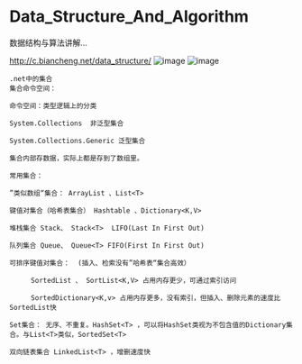 # Data_Structure_And_Algorithm
数据结构与算法讲解... 

http://c.biancheng.net/data_structure/
![image](https://user-images.githubusercontent.com/26539681/147548189-f405f13f-57eb-4949-b98a-10804482f453.png)
![image](https://user-images.githubusercontent.com/26539681/147548147-d051704f-2b24-4043-9ae7-759e23ff544d.png)

```
.net中的集合
集合命令空间：

命令空间：类型逻辑上的分类

System.Collections  非泛型集合

System.Collections.Generic 泛型集合

集合内部存数据，实际上都是存到了数组里。

常用集合：

”类似数组“集合： ArrayList 、List<T>

键值对集合（哈希表集合） Hashtable 、Dictionary<K,V>

堆栈集合 Stack、 Stack<T>  LIFO(Last In First Out)

队列集合 Queue、 Queue<T> FIFO(First In First Out)

可排序键值对集合：  (插入、检索没有”哈希表“集合高效）

  　　SortedList 、 SortList<K,V> 占用内存更少，可通过索引访问

　　  SortedDictionary<K,v> 占用内存更多，没有索引，但插入、删除元素的速度比SortedList快

Set集合： 无序、不重复。HashSet<T> ，可以将HashSet类视为不包含值的Dictionary集合。与List<T>类似，SortedSet<T>

双向链表集合 LinkedList<T> ，增删速度快
```
